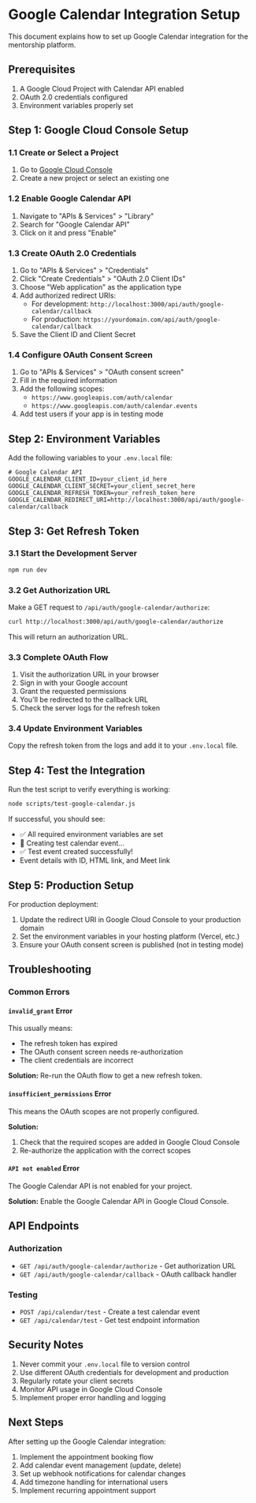 # Google Calendar Integration Setup

This document explains how to set up Google Calendar integration for the mentorship platform.

## Prerequisites

1. A Google Cloud Project with Calendar API enabled
2. OAuth 2.0 credentials configured
3. Environment variables properly set

## Step 1: Google Cloud Console Setup

### 1.1 Create or Select a Project
1. Go to [Google Cloud Console](https://console.cloud.google.com/)
2. Create a new project or select an existing one

### 1.2 Enable Google Calendar API
1. Navigate to "APIs & Services" > "Library"
2. Search for "Google Calendar API"
3. Click on it and press "Enable"

### 1.3 Create OAuth 2.0 Credentials
1. Go to "APIs & Services" > "Credentials"
2. Click "Create Credentials" > "OAuth 2.0 Client IDs"
3. Choose "Web application" as the application type
4. Add authorized redirect URIs:
   - For development: `http://localhost:3000/api/auth/google-calendar/callback`
   - For production: `https://yourdomain.com/api/auth/google-calendar/callback`
5. Save the Client ID and Client Secret

### 1.4 Configure OAuth Consent Screen
1. Go to "APIs & Services" > "OAuth consent screen"
2. Fill in the required information
3. Add the following scopes:
   - `https://www.googleapis.com/auth/calendar`
   - `https://www.googleapis.com/auth/calendar.events`
4. Add test users if your app is in testing mode

## Step 2: Environment Variables

Add the following variables to your `.env.local` file:

```env
# Google Calendar API
GOOGLE_CALENDAR_CLIENT_ID=your_client_id_here
GOOGLE_CALENDAR_CLIENT_SECRET=your_client_secret_here
GOOGLE_CALENDAR_REFRESH_TOKEN=your_refresh_token_here
GOOGLE_CALENDAR_REDIRECT_URI=http://localhost:3000/api/auth/google-calendar/callback
```

## Step 3: Get Refresh Token

### 3.1 Start the Development Server
```bash
npm run dev
```

### 3.2 Get Authorization URL
Make a GET request to `/api/auth/google-calendar/authorize`:

```bash
curl http://localhost:3000/api/auth/google-calendar/authorize
```

This will return an authorization URL.

### 3.3 Complete OAuth Flow
1. Visit the authorization URL in your browser
2. Sign in with your Google account
3. Grant the requested permissions
4. You'll be redirected to the callback URL
5. Check the server logs for the refresh token

### 3.4 Update Environment Variables
Copy the refresh token from the logs and add it to your `.env.local` file.

## Step 4: Test the Integration

Run the test script to verify everything is working:

```bash
node scripts/test-google-calendar.js
```

If successful, you should see:
- ✅ All required environment variables are set
- 📅 Creating test calendar event...
- ✅ Test event created successfully!
- Event details with ID, HTML link, and Meet link

## Step 5: Production Setup

For production deployment:

1. Update the redirect URI in Google Cloud Console to your production domain
2. Set the environment variables in your hosting platform (Vercel, etc.)
3. Ensure your OAuth consent screen is published (not in testing mode)

## Troubleshooting

### Common Errors

#### `invalid_grant` Error
This usually means:
- The refresh token has expired
- The OAuth consent screen needs re-authorization
- The client credentials are incorrect

**Solution:** Re-run the OAuth flow to get a new refresh token.

#### `insufficient_permissions` Error
This means the OAuth scopes are not properly configured.

**Solution:** 
1. Check that the required scopes are added in Google Cloud Console
2. Re-authorize the application with the correct scopes

#### `API not enabled` Error
The Google Calendar API is not enabled for your project.

**Solution:** Enable the Google Calendar API in Google Cloud Console.

## API Endpoints

### Authorization
- `GET /api/auth/google-calendar/authorize` - Get authorization URL
- `GET /api/auth/google-calendar/callback` - OAuth callback handler

### Testing
- `POST /api/calendar/test` - Create a test calendar event
- `GET /api/calendar/test` - Get test endpoint information

## Security Notes

1. Never commit your `.env.local` file to version control
2. Use different OAuth credentials for development and production
3. Regularly rotate your client secrets
4. Monitor API usage in Google Cloud Console
5. Implement proper error handling and logging

## Next Steps

After setting up the Google Calendar integration:

1. Implement the appointment booking flow
2. Add calendar event management (update, delete)
3. Set up webhook notifications for calendar changes
4. Add timezone handling for international users
5. Implement recurring appointment support